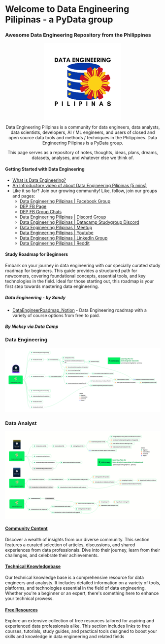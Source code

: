 # Welcome to Data Engineering Pilipinas - a PyData group
### Awesome Data Engineering Repository from the Philippines

<p align="center">
<img align="center" width="250" height="250" src="assets/DATA%20ENGINEERING%20-1.png">
</p>

<p align="center">
Data Engineering Pilipinas is a community for data engineers, data analysts, data scientists, developers, AI / ML engineers, and users of closed and open source data tools and methods / techniques in the Philippines. Data Engineering Pilipinas is a PyData group.</p>

<p align="center">
This page serves as a repository of notes, thoughts, ideas, plans, dreams, datasets, analyses, and whatever else we think of.
</p>

#### Getting Started with Data Engineering
- <a href="data-engineering-101.md">What is Data Engineering?</a>
- <a href="https://youtu.be/XsvrumL0ILc">An Introductory video of about Data Engineering Pilipinas (5 mins)</a>
- Like it so far? Join our growing community! Like, follow, join our groups and pages:
  - [Data Engineering Pilipinas | Facebook Group](https://facebook.com/groups/dataengineeringpilipinas/)
  - [DEP FB Page](https://www.facebook.com/DataEngineeringPilipinas/)
  - [DEP FB Group Chats](https://m.me/cm/AbbnRPVsIMd34APj)
  - [Data Engineering Pilipinas | Discord Group ](https://discord.com/invite/buDgydz7J9)
  - [Data Engineering Pilipinas | Datacamp Studygroup Discord](https://discord.gg/eKEZuXeyxt)
  - [Data Engineering Pilipinas | Meetup ](https://www.meetup.com/data-engineering-pilipinas/)
  - [Data Engineering Pilipinas | Youtube ](https://www.youtube.com/@DataEngineeringPilipinas)
  - [Data Engineering Pilipinas | LinkedIn Group ](https://www.linkedin.com/company/97217550/)
  - [Data Engineering Pilipinas | Reddit ](https://www.reddit.com/r/DataEngineeringPH/)

#### Study Roadmap for Beginners
Embark on your journey in data engineering with our specially curated study roadmap for beginners. This guide provides a structured path for newcomers, covering foundational concepts, essential tools, and key technologies in the field. Ideal for those starting out, this roadmap is your first step towards mastering data engineering.

##### Data Engineering - by Sandy
- [DataEngineerRoadmap_Notion](https://shadow-blue-572.notion.site/b880b4ef0b1445aabec127442b97c79f?v=0a45fb3e2b5946d59708797eeea16671) - Data Engineering roadmap with a variety of course options from free to paid.

##### By Nicksy via Data Camp

### Data Engineering
![Data Engineering](assets/DataCamp%20-%20Data%20Engineer%20Track.png)

### Data Analyst
![Data Analyst](assets/DataCamp%20-%20Data%20Analyst%20Associate%20%26%20Professional%20Track.png)

#### [Community Content](community-content.md)
Discover a wealth of insights from our diverse community. This section features a curated selection of articles, discussions, and shared experiences from data professionals. Dive into their journey, learn from their challenges, and celebrate their achievements.

#### [Technical Knowledgebase](technical-knowledgebase.md)
Our technical knowledge base is a comprehensive resource for data engineers and analysts. It includes detailed information on a variety of tools, platforms, and technologies essential in the field of data engineering. Whether you're a beginner or an expert, there's something here to enhance your technical prowess.

#### [Free Resources](resources/FREE_RESOURCES.md)
Explore an extensive collection of free resources tailored for aspiring and experienced data professionals alike. This section includes links to free courses, tutorials, study guides, and practical tools designed to boost your skills and knowledge in data engineering and related fields

